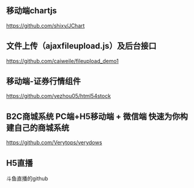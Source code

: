 ## 移动端chartjs
https://github.com/shixy/JChart

## 文件上传（ajaxfileupload.js）及后台接口
https://github.com/caiweile/fileupload_demo1

## 移动端-证券行情组件
https://github.com/yezhou05/html54stock

## B2C商城系统 PC端+H5移动端 + 微信端 快速为你构建自己的商城系统
https://github.com/Verytops/verydows

## H5直播
斗鱼直播的github